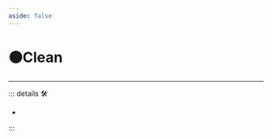 ```yaml
---
aside: false
---
```

# 🟠<motor>Clean</motor>

---

<!-- =================================================== -->
<!-- =================================================== -->
<!-- =================================================== -->
<!-- =================================================== -->
<!-- =================================================== -->
::: details 🛠

-

:::
